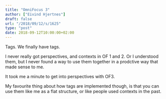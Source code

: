 ```yaml
---
title: "OmniFocus 3"
author: ["Eivind Hjertnes"]
draft: false
url: "/2018/09/12/s/1625"
type: "post"
date: 2018-09-12T10:00:00+02:00
---
```


Tags. We finally have tags.

I never really got perspectives, and contexts in OF 1 and 2. Or I
understood them, but I never found a way to use them together in a
prodctive way that made sense to me.

It took me a minute to get into perspectives with OF3.

My favourite thing about how tags are implemented though, is that you
can use them like me as a flat structure, or like people used contexts
in the past.
